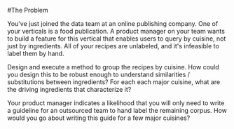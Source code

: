 #The Problem

You've just joined the data team at an online publishing company. One of your verticals is a food publication. A product manager on your team wants to build a feature for this vertical that enables users to query by cuisine, not just by ingredients. All of your recipes are unlabeled, and it's infeasible to label them by hand.

Design and execute a method to group the recipes by cuisine. How could you design this to be robust enough to understand similarities / substitutions between ingredients? For each each major cuisine, what are the driving ingredients that characterize it?

Your product manager indicates a likelihood that you will only need to write a guideline for an outsourced team to hand label the remaining corpus. How would you go about writing this guide for a few major cuisines?

